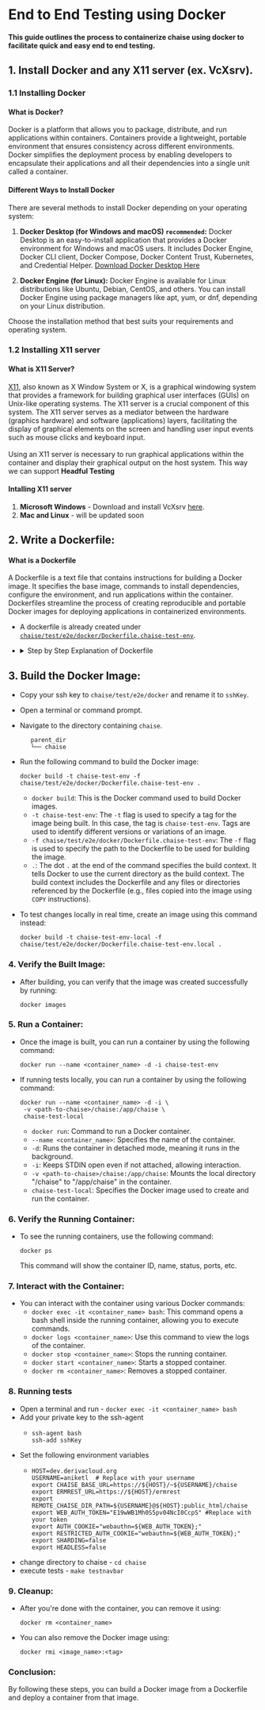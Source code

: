 # End to End Testing using Docker

#### This guide outlines the process to containerize chaise using docker to facilitate quick and easy end to end testing.

## 1. Install Docker and any X11 server (ex. VcXsrv).
  ### 1.1 Installing Docker
  #### What is Docker?

  Docker is a platform that allows you to package, distribute, and run applications within containers. Containers provide a lightweight, portable environment that ensures consistency across different environments. Docker simplifies the deployment process by enabling developers to encapsulate their applications and all their dependencies into a single unit called a container.


  #### Different Ways to Install Docker

  There are several methods to install Docker depending on your operating system:

  1. **Docker Desktop (for Windows and macOS) `recommended`:** Docker Desktop is an easy-to-install application that provides a Docker environment for Windows and macOS users. It includes Docker Engine, Docker CLI client, Docker Compose, Docker Content Trust, Kubernetes, and Credential Helper. 
  [Download Docker Desktop Here](https://www.docker.com/products/docker-desktop/)

  1. **Docker Engine (for Linux):** Docker Engine is available for Linux distributions like Ubuntu, Debian, CentOS, and others. You can install Docker Engine using package managers like apt, yum, or dnf, depending on your Linux distribution.

  Choose the installation method that best suits your requirements and operating system.

  ### 1.2 Installing X11 server
  #### What is X11 Server?
  [X11](https://en.wikipedia.org/wiki/X_Window_System), also known as X Window System or X, is a graphical windowing system that provides a framework for building graphical user interfaces (GUIs) on Unix-like operating systems. The X11 server is a crucial component of this system. The X11 server serves as a mediator between the hardware (graphics hardware) and software (applications) layers, facilitating the display of graphical elements on the screen and handling user input events such as mouse clicks and keyboard input. <br> <br>
  Using an X11 server is necessary to run graphical applications within the container and display their graphical output on the host system. This way we can support **Headful Testing**

  #### Intalling X11 server
  1. **Microsoft Windows** - Download and install VcXsrv [here](https://sourceforge.net/projects/vcxsrv/).
  2. **Mac and Linux** - will be updated soon

## 2. Write a Dockerfile:
  #### What is a Dockerfile
  A Dockerfile is a text file that contains instructions for building a Docker image. It specifies the base image, commands to install dependencies, configure the environment, and run applications within the container. Dockerfiles streamline the process of creating reproducible and portable Docker images for deploying applications in containerized environments.
  
   - A dockerfile is already created under [`chaise/test/e2e/docker/Dockerfile.chaise-test-env`](https://github.com/informatics-isi-edu/chaise/blob/master/test/e2e/docker/Dockerfile.chaise-test-env).

  - <details>

    <summary>Step by Step Explanation of Dockerfile</summary>

    This section provides an in-depth explanation of each step in the provided Dockerfile. It also highlights commonly faced problems and solutions.

    ## Step 1: Base Image
    ```dockerfile
    FROM ubuntu:20.04
    ```
    This line sets the base image as Ubuntu 20.04 for the Docker container.

    ## Step 2: Update Package Repository and Install Dependencies
    ```dockerfile
    RUN apt-get update \
        && apt-get install -y wget gnupg \
        && wget -q -O - https://dl-ssl.google.com/linux/linux_signing_key.pub | gpg --dearmor -o /usr/share/keyrings/googlechrome-linux-keyring.gpg \
        && sh -c 'echo "deb [arch=amd64 signed-by=/usr/share/keyrings/googlechrome-linux-keyring.gpg] https://dl-ssl.google.com/linux/chrome/deb/ stable main" >> /etc/apt/sources.list.d/google.list' \
        && apt-get update \
        && apt-get install -y google-chrome-stable fonts-ipafont-gothic fonts-wqy-zenhei fonts-thai-tlwg fonts-khmeros fonts-kacst fonts-freefont-ttf libxss1 dbus dbus-x11 \
          --no-install-recommends \
        && service dbus start \
        && rm -rf /var/lib/apt/lists/*
    ```
    - This step updates the package repository and installs necessary dependencies including `wget`, `gnupg`, and Google Chrome Stable.
    - It adds Google Chrome's GPG key to ensure the integrity of the downloaded packages.
    - Fonts and other necessary packages for Google Chrome are installed.
    - `dbus` service is started.
    - Finally, it cleans up temporary files to reduce the image size.

    ### Importance of DBus:

    DBus, or Desktop Bus, is a message bus system that provides a simple way for applications to communicate with each other. It's a communication mechanism between software components within the same system or even across different systems.

    1. **Google Chrome Stability**: Here, DBus is started explicitly before installing Google Chrome. This is crucial because Chrome relies on DBus for certain functionalities like accessing the system's notification system or interacting with hardware devices.

    2. **Graphical User Interface (GUI) Applications**: Since our containerized application requires interaction with graphical elements or desktop services, DBus becomes essential. It enables the containerized application to communicate with the host's desktop environment.


    Common Problem:
    If the Google Chrome installation fails, it could be due to network issues or an expired GPG key. Ensure that the network connection is stable and try updating the key or using an alternative mirror for downloading Google Chrome.

    ## Step 3: Install Additional Dependencies
    ```dockerfile
    RUN apt-get update && \
        apt-get install -y \
        curl \
        make \
        rsync \
        git \
        sudo \
        openjdk-8-jdk 
    ```
    This step installs additional dependencies required for the subsequent steps including `curl`, `make`, `rsync`, `git`, `sudo`, and `openjdk-8-jdk`.

    ## Step 4: Install Node.js 16.x
    ```dockerfile
    RUN curl -fsSL https://deb.nodesource.com/setup_16.x | bash -
    RUN apt-get install -y nodejs
    ```
    - It downloads and executes the Node.js setup script for version 16.x.
    - Node.js is installed using `apt-get`.

    ## Step 5: Set Working Directory and Copy Application Files
    ```dockerfile
    WORKDIR /app
    COPY ./chaise /app/chaise
    ```
    - Sets the working directory as `/app`.
    - Copies application files `chaise` from the host to the container's `/app` directory.

    ## Step 6: Copy SSH Public Key
    ```dockerfile
    COPY chaise/test/e2e/docker/sshKey /app
    ```
    Copies the SSH public key `sshKey` from the host to the container's `/app` directory.

    ## Step 7: Install Test Dependencies
    ```dockerfile
    RUN cd chaise && \
        make deps-test
    ```
    Changes directory to `/app/chaise` and installs test dependencies using `make`.

    ## Step 8: Add User and Set Permissions
    ```dockerfile
    RUN echo 'chaiseuser ALL=(ALL) NOPASSWD:ALL' >> /etc/sudoers.d/chaiseuser

    RUN groupadd -r chaiseuser && useradd -rm -g chaiseuser -G audio,video chaiseuser && \
        echo 'chaiseuser:test' | chpasswd && \   
        chmod -R 777 /app && \
        chmod -R 777 /home
    ```
    - Adds `chaiseuser` to sudoers without requiring a password.
    - Creates a user `chaiseuser`, assigns it to groups `audio` and `video`, and sets its password.
    - Adjusts permissions for `/app` and `/home`.

    ## Step 9: Set Environment Variables
    ```dockerfile
    ENV DBUS_SESSION_BUS_ADDRESS autolaunch:
    ENV DISPLAY host.docker.internal:0.0
    ```
    - **`DBUS_SESSION_BUS_ADDRESS`**:
      - Specifies the address of the DBus session bus. The session bus is responsible for communication between user applications.
      - Setting this variable ensures that applications running within the Docker container can communicate with the DBus session bus on the host system.
      - In this Dockerfile, `autolaunch:` is set as the value, indicating that the DBus session bus address should be determined automatically based on the current session.

    - **`DISPLAY`**:
      - Specifies the X11 display server to use.
      - When running GUI applications within a Docker container, it's crucial to set the `DISPLAY` variable correctly so that the application can display its graphical user interface on the host system's display.
      - In this Dockerfile, `host.docker.internal:0.0` is set as the value, telling the application within the container to display its GUI on the X11 server running on the host system.

    ## Step 10: Set User
    ```dockerfile
    USER chaiseuser
    ```
    Sets the user for subsequent commands to `chaiseuser`. We cannot run chrome inside a container as root user.

    ## Step 11: Define Default Command
    ```dockerfile
    CMD ["/bin/bash"]
    ```
    Specifies the default command to run when the container starts, in this case, it opens a Bash shell.

  </details>


## 3. Build the Docker Image:
   - Copy your ssh key to `chaise/test/e2e/docker` and rename it to `sshKey`.
   - Open a terminal or command prompt.
   - Navigate to the directory containing `chaise`. 
     ```
        parent_dir
        └── chaise
     ```
    
   - Run the following command to build the Docker image:
     ```
     docker build -t chaise-test-env -f chaise/test/e2e/docker/Dockerfile.chaise-test-env .
     ```
     - `docker build`: This is the Docker command used to build Docker images.
     - `-t chaise-test-env`: The `-t` flag is used to specify a tag for the image being built. In this case, the tag is `chaise-test-env`. Tags are used to identify different versions or variations of an image.
     - `-f chaise/test/e2e/docker/Dockerfile.chaise-test-env`: The `-f` flag is used to specify the path to the Dockerfile to be used for building the image.
     - `.`: The dot `.` at the end of the command specifies the build context. It tells Docker to use the current directory as the build context. The build context includes the Dockerfile and any files or directories referenced by the Dockerfile (e.g., files copied into the image using `COPY` instructions).
  
   - To test changes locally in real time, create an image using this command instead:
     ```
     docker build -t chaise-test-env-local -f chaise/test/e2e/docker/Dockerfile.chaise-test-env.local .
     ```



### 4. Verify the Built Image:
   - After building, you can verify that the image was created successfully by running:
     ```
     docker images
     ```

### 5. Run a Container:
   - Once the image is built, you can run a container by using the following command:
     ```
     docker run --name <container_name> -d -i chaise-test-env
     ```
   - If running tests locally, you can run a container by using the following command:
     ```
     docker run --name <container_name> -d -i \
      -v <path-to-chaise>/chaise:/app/chaise \
      chaise-test-local
     ```
     - `docker run`: Command to run a Docker container.
     - `--name <container_name>`: Specifies the name of the container.
     - `-d`: Runs the container in detached mode, meaning it runs in the background.
     - `-i`: Keeps STDIN open even if not attached, allowing interaction.
     - `-v <path-to-chaise>/chaise:/app/chaise`: Mounts the local directory "<path-to-chaise>/chaise" to "/app/chaise" in the container.
     - `chaise-test-local`: Specifies the Docker image used to create and run the container.

### 6. Verify the Running Container:
   - To see the running containers, use the following command:
     ```
     docker ps
     ```
     This command will show the container ID, name, status, ports, etc.

### 7. Interact with the Container:
   - You can interact with the container using various Docker commands:
     - `docker exec -it <container_name> bash`: This command opens a bash shell inside the running container, allowing you to execute commands.
     - `docker logs <container_name>`: Use this command to view the logs of the container.
     - `docker stop <container_name>`: Stops the running container.
     - `docker start <container_name>`: Starts a stopped container.
     - `docker rm <container_name>`: Removes a stopped container.

### 8. Running tests
- Open a terminal and run - `docker exec -it <container_name> bash`
- Add your private key to the ssh-agent
  - ```
    ssh-agent bash
    ssh-add sshKey
    ```
- Set the following environment variables
  - ```
    HOST=dev.derivacloud.org
    USERNAME=aniketl  # Replace with your username
    export CHAISE_BASE_URL=https://${HOST}/~${USERNAME}/chaise
    export ERMREST_URL=https://${HOST}/ermrest
    export REMOTE_CHAISE_DIR_PATH=${USERNAME}@${HOST}:public_html/chaise
    export WEB_AUTH_TOKEN="E19wWB1Mh0S5pv04NcI0CcpS" #Replace with your token
    export AUTH_COOKIE="webauthn=${WEB_AUTH_TOKEN};" 
    export RESTRICTED_AUTH_COOKIE="webauthn=${WEB_AUTH_TOKEN};"
    export SHARDING=false
    export HEADLESS=false
    ```
- change directory to chaise - `cd chaise`
- execute tests - `make testnavbar`


### 9. Cleanup:
   - After you're done with the container, you can remove it using:
     ```
     docker rm <container_name>
     ```
   - You can also remove the Docker image using:
     ```
     docker rmi <image_name>:<tag>
     ```

### Conclusion:
By following these steps, you can build a Docker image from a Dockerfile and deploy a container from that image. 